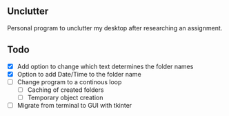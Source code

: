 ## Unclutter
Personal program to unclutter my desktop after researching an assignment.

## Todo

 - [X] Add option to change which text determines the folder names
 - [X] Option to add Date/Time to the folder name
 - [ ] Change program to a continous loop
	 - [ ] Caching of created folders
	 - [ ] Temporary object creation
 - [ ] Migrate from terminal to GUI with tkinter
